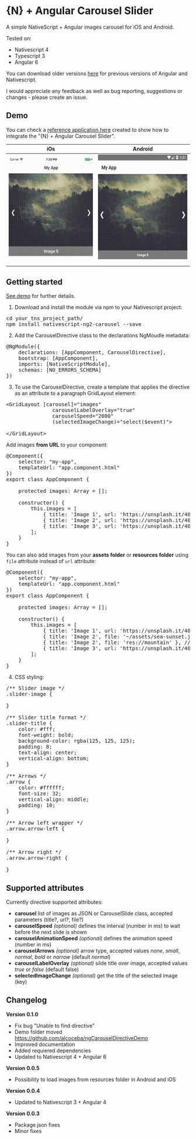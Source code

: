 # {N} + Angular Carousel Slider
A simple NativeScript + Angular images carousel for iOS and Android.

Tested on:

* Nativescript 4
* Typescript 3
* Angular 6

You can download older versions [here](https://github.com/alcoceba/ngCarouselDirective/releases) for previous versions of Angular and Nativescript.

I would appreciate any feedback as well as bug reporting, suggestions or changes - please create an issue.

## Demo

You can check a [reference application here](https://github.com/alcoceba/ngCarouselDirectiveDemo) created to show how to integrate the "{N} + Angular Carousel Slider".

iOs                        |  Android
:-------------------------:|:-------------------------:
![](https://github.com/alcoceba/ngCarouselDirectiveDemo/blob/master/demo/ios.gif?raw=true)|![](https://github.com/alcoceba/ngCarouselDirectiveDemo/blob/master/demo/android.gif?raw=true)

## Getting started

[See demo](https://github.com/alcoceba/ngCarouselDirectiveDemo) for further details.

1. Download and install the module via npm to your Nativescript project:

<pre>
cd your_tns_project_path/
npm install nativescript-ng2-carousel --save
</pre>

2. Add the CarouselDirective class to the declarations NgMoudle metadata:
<pre>
@NgModule({
    declarations: [AppComponent, CarouselDirective],
    bootstrap: [AppComponent],
    imports: [NativeScriptModule],
    schemas: [NO_ERRORS_SCHEMA]
})
</pre>

3. To use the CarouselDirective, create a template that applies the directive as an attribute to a paragraph GridLayout element:
<pre>
&lt;GridLayout [carousel]="images"
               carouselLabelOverlay="true"
               carouselSpeed="2000"
               (selectedImageChange)="select($event)"&gt;
    
&lt;/GridLayout&gt;
</pre>

Add images **from URL** to your component:
<pre>
@Component({
    selector: "my-app",
    templateUrl: "app.component.html"
})
export class AppComponent {

    protected images: Array<any> = [];

    constructor() {
        this.images = [
            { title: 'Image 1', url: 'https://unsplash.it/400/300/?image=867' },
            { title: 'Image 2', url: 'https://unsplash.it/400/300/?image=870' },
            { title: 'Image 3', url: 'https://unsplash.it/400/300/?image=876' },
        ];
    }
}
</pre>

You can also add images from your **assets folder** or **resources folder** using `file` attribute instead of `url` attribute:
<pre>
@Component({
    selector: "my-app",
    templateUrl: "app.component.html"
})
export class AppComponent {

    protected images: Array<any> = [];

    constructor() {
        this.images = [
            { title: 'Image 1', url: 'https://unsplash.it/400/300/?image=867' },
            { title: 'Image 2', file: '~/assets/sea-sunset.jpg' },
            { title: 'Image 2', file: 'res://mountain' }, // Resource without extension
            { title: 'Image 3', url: 'https://unsplash.it/400/300/?image=876' },
        ];
    }
}
</pre>


4. CSS styling:

<pre>
/** Slider image */
.slider-image {

}

/** Slider title format */
.slider-title {
    color: #fff;
    font-weight: bold;
    background-color: rgba(125, 125, 125);
    padding: 8;
    text-align: center;
    vertical-align: bottom;
}

/** Arrows */
.arrow {
    color: #ffffff;
    font-size: 32;
    vertical-align: middle;
    padding: 10;
}

/** Arrow left wrapper */
.arrow.arrow-left {

}

/** Arrow right */
.arrow.arrow-right {

}
</pre>

## Supported attributes

Currently directive supported attributes:

* **carousel** list of images as JSON or CarouselSlide class, accepted parameters (title?, url?, file?)
* **carouselSpeed** _(optional)_ defines the interval (number in ms) to wait before the next slide is shown 
* **carouselAnimationSpeed** _(optional)_ defines the animation speed (number in ms)
* **carouselArrows** _(optional)_ arrow type, accepted values _none_, _small_, _normal_, _bold_ or _narrow_ (default _normal_)
* **carouselLabelOverlay** _(optional)_ silde title over image, accepted values _true_ or _false_ (default false)
* **selectedImageChange** _(optional)_ get the title of the selected image (key)

## Changelog

**Version 0.1.0**

* Fix bug "Unable to find directive"
* Demo folder moved https://github.com/alcoceba/ngCarouselDirectiveDemo
* Improved documentation
* Added requiered dependencies
* Updated to Nativescript 4 + Angular 6

**Version 0.0.5**

* Possibility to load images from resources folder in Android and iOS

**Version 0.0.4**

* Updated to Nativescript 3 + Angular 4

**Version 0.0.3**

* Package.json fixes
* Minor fixes